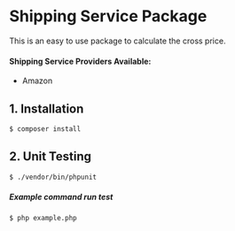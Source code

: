 # Shipping Service Package

This is an easy to use package to calculate the cross price.

#### Shipping Service Providers Available:

* Amazon

## 1. Installation

```bash
$ composer install
```

## 2. Unit Testing

```bash
$ ./vendor/bin/phpunit
```
##### Example command run test

```bash
$ php example.php
```